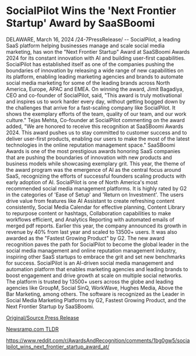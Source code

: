 # SocialPilot Wins the 'Next Frontier Startup' Award by SaaSBoomi

DELAWARE, March 16, 2024 /24-7PressRelease/ -- SocialPilot, a leading SaaS platform helping businesses manage and scale social media marketing, has won the "Next Frontier Startup" Award at SaaSBoomi Awards 2024 for its constant innovation with AI and building user-first capabilities.   SocialPilot has established itself as one of the companies pushing the boundaries of innovation by releasing a wide range of new capabilities on its platform, enabling leading marketing agencies and brands to automate social media marketing for some of the leading brands across North America, Europe, APAC and EMEA.   On winning the award, Jimit Bagadiya, CEO and co-founder of SocialPilot, said, "This award is truly motivational and inspires us to work harder every day, without getting bogged down by the challenges that arrive for a fast-scaling company like SocialPilot. It shows the exemplary efforts of the team, quality of our team, and our work culture."  Tejas Mehta, Co-founder at SocialPilot commenting on the award added, "We are honored to receive this recognition at SaaSBoomi Awards 2024. This award pushes us to stay committed to customer success and to deliver user-first products, enabling our users to make the most of the latest technologies in the online reputation management space."  SaaSBoomi Awards is one of the most prestigious awards honoring SaaS companies that are pushing the boundaries of innovation with new products and business models while showcasing exemplary grit.   This year, the theme of the award program was the emergence of AI as the central focus around SaaS, recognizing the efforts of successful founders scaling products with early adoption of AI.  SocialPilot is one of North America's most recommended social media management platforms. It is highly rated by G2 in the categories of 'Ease of Setup' and 'Return on Investment'. The users drive value from features like AI Assistant to create refreshing content consistently, Social Media Calendar for effective planning, Content Library to repurpose content or hashtags, Collaboration capabilities to make workflows efficient, and Analytics Reporting with automated emails of merged pdf reports.  Earlier this year, the company announced its growth in revenue by 40% from last year and scaled to 13500+ users. It was also awarded as the "Fastest Growing Product" by G2.   The new award recognition paves the path for SocialPilot to become the global leader in the social media management and online reputation management industry, inspiring other SaaS startups to embrace the grit and set new benchmarks for success.  SocialPilot is an AI-driven social media management and automation platform that enables marketing agencies and leading brands to boost engagement and drive growth at scale on multiple social networks. The platform is trusted by 13500+ users across the globe and leading agencies like GroupM, Social SinQ, WorkWave, Hughes Media, Above the Bar Marketing, among others. The software is recognized as the Leader in Social Media Marketing Platforms by G2, Fastest Growing Product, and the Next Frontier Startup by SaaSBoomi. 

[Original/Source Press Release](https://www.24-7pressrelease.com/press-release/509287/socialpilot-wins-the-next-frontier-startup-award-by-saasboomi)
                    

[Newsramp.com TLDR](None) 

https://www.reddit.com/r/AwardsAndRecognition/comments/1bg0gw5/socialpilot_wins_next_frontier_startup_award_at/